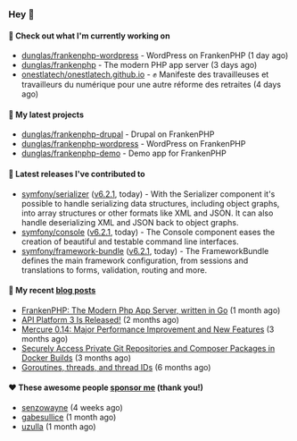 ### Hey 👋

#### 👷 Check out what I'm currently working on

- [dunglas/frankenphp-wordpress](https://github.com/dunglas/frankenphp-wordpress) - WordPress on FrankenPHP (1 day ago)
- [dunglas/frankenphp](https://github.com/dunglas/frankenphp) - The modern PHP app server (3 days ago)
- [onestlatech/onestlatech.github.io](https://github.com/onestlatech/onestlatech.github.io) - ✊ Manifeste des travailleuses et travailleurs du numérique pour une autre réforme des retraites (4 days ago)

#### 🌱 My latest projects

- [dunglas/frankenphp-drupal](https://github.com/dunglas/frankenphp-drupal) - Drupal on FrankenPHP
- [dunglas/frankenphp-wordpress](https://github.com/dunglas/frankenphp-wordpress) - WordPress on FrankenPHP
- [dunglas/frankenphp-demo](https://github.com/dunglas/frankenphp-demo) - Demo app for FrankenPHP

#### 🔭 Latest releases I've contributed to

- [symfony/serializer](https://github.com/symfony/serializer) ([v6.2.1](https://github.com/symfony/serializer/releases/tag/v6.2.1), today) - With the Serializer component it&#39;s possible to handle serializing data structures, including object graphs, into array structures or other formats like XML and JSON. It can also handle deserializing XML and JSON back to object graphs.
- [symfony/console](https://github.com/symfony/console) ([v6.2.1](https://github.com/symfony/console/releases/tag/v6.2.1), today) - The Console component eases the creation of beautiful and testable command line interfaces.
- [symfony/framework-bundle](https://github.com/symfony/framework-bundle) ([v6.2.1](https://github.com/symfony/framework-bundle/releases/tag/v6.2.1), today) - The FrameworkBundle defines the main framework configuration, from sessions and translations to forms, validation, routing and more.

#### 📜 My recent [blog posts](https://dunglas.fr)

- [FrankenPHP: The Modern Php App Server, written in Go](https://dunglas.dev/2022/10/frankenphp-the-modern-php-app-server-written-in-go/) (1 month ago)
- [API Platform 3 Is Released!](https://dunglas.dev/2022/09/api-platform-3-is-released/) (2 months ago)
- [Mercure 0.14: Major Performance Improvement and New Features](https://dunglas.dev/2022/09/mercure-0-14/) (3 months ago)
- [Securely Access Private Git Repositories and Composer Packages in Docker Builds](https://dunglas.dev/2022/08/securely-access-private-git-repositories-and-composer-packages-in-docker-builds/) (3 months ago)
- [Goroutines, threads, and thread IDs](https://dunglas.dev/2022/05/goroutines-threads-and-thread-ids/) (6 months ago)

#### ❤️ These awesome people [sponsor me](https://github.com/sponsors/dunglas) (thank you!)

- [senzowayne](https://github.com/senzowayne) (4 weeks ago)
- [gabesullice](https://github.com/gabesullice) (1 month ago)
- [uzulla](https://github.com/uzulla) (1 month ago)
